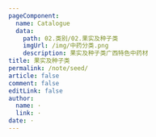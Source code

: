 ```yaml
---
pageComponent: 
  name: Catalogue
  data: 
    path: 02.类别/02.果实及种子类
    imgUrl: /img/中药分类.png
    description: 果实及种子类广西特色中药材
title: 果实及种子类
permalink: /note/seed/
article: false
comment: false
editLink: false
author: 
  name: ·
  link: ·
date: ·
---
```

